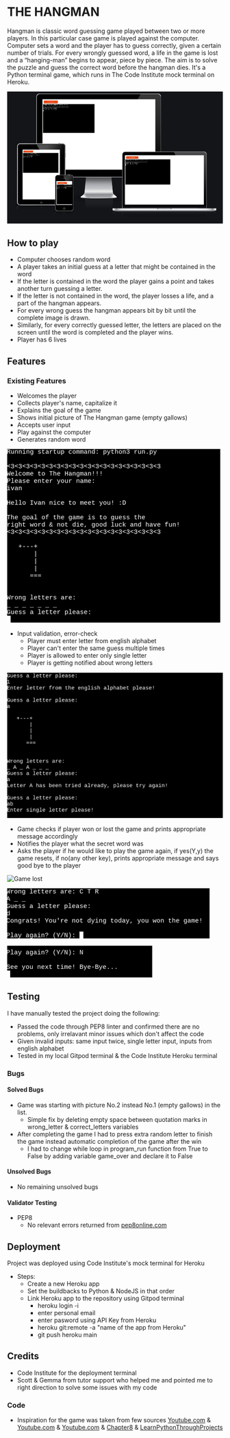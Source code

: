 # THE HANGMAN

Hangman is classic word guessing game played between two or more players. In this particular case game is played against the computer. Computer sets a word and the player has to guess correctly, given a certain number of trials. For every wrongly guessed word, a life in the game is lost and a “hanging-man” begins to appear, piece by piece. The aim is to solve the puzzle and guess the correct word before the hangman dies. It's a Python terminal game, which runs in The Code Institute mock terminal on Heroku.

![Responsivness](/images-readme.md/am-i-responsive-doc.png)

## How to play

- Computer chooses random word
- A player takes an initial guess at a letter that might be contained in the word
- If the letter is contained in the word the player gains a point and takes another turn guessing a letter.
- If the letter is not contained in the word, the player losses a life, and a part of the hangman appears.
- For every wrong guess the hangman appears bit by bit until the complete image is drawn.
- Similarly, for every correctly guessed letter, the letters are placed on the screen until the word is completed and the player wins.
- Player has 6 lives

## Features

### Existing Features

- Welcomes the player
- Collects player's name, capitalize it
- Explains the goal of the game
- Shows initial picture of The Hangman game (empty gallows)
- Accepts user input
- Play against the computer
- Generates random word

![Welcome](/images-readme.md/welcome-player-doc.png)

- Input validation, error-check
  - Player must enter letter from english alphabet
  - Player can't enter the same guess multiple times
  - Player is allowed to enter only single letter
  - Player is getting notified about wrong letters

![Input validation](/images-readme.md/input-validation-error-check-doc.png)

- Game checks if player won or lost the game and prints appropriate message accordingly
- Notifies the player what the secret word was
- Asks the player if he would like to play the game again, if yes(Y,y) the game resets, if no(any other key), prints appropriate message and says good bye to the player

![Game lost](/images-readme.md/won-lost-game-doc.png)

![Game won](/images-readme.md/game-won-doc.png)

![Play again](/images-readme.md/play-again-doc.png)

## Testing

I have manually tested the project doing the following:
- Passed the code through PEP8 linter and confirmed there are no problems, only irrelavant minor issues which don't affect the code
- Given invalid inputs: same input twice, single letter input, inputs from english alphabet
- Tested in my local Gitpod terminal & the Code Institute Heroku terminal

### Bugs

#### Solved Bugs

- Game was starting with picture No.2 instead No.1 (empty gallows) in the list. 
  - Simple fix by deleting empty space between quotation marks in wrong_letter & correct_letters variables
- After completing the game I had to press extra random letter to finish the game instead automatic completion of the game after the win
  - I had to change while loop in program_run function from True to False by adding variable game_over and declare it to False

#### Unsolved Bugs

- No remaining unsolved bugs

#### Validator Testing

- PEP8
  - No relevant errors returned from [pep8online.com](http://pep8online.com/)

## Deployment
Project was deployed using Code Institute's mock terminal for Heroku

- Steps:
  - Create a new Heroku app
  - Set the buildbacks to Python & NodeJS in that order
  - Link Heroku app to the repository using Gitpod terminal
    - heroku login -i
    - enter personal email
    - enter pasword using API Key from Heroku
    - heroku git:remote -a "name of the app from Heroku"
    - git push heroku main

## Credits

- Code Institute for the deployment terminal
- Scott & Gemma from tutor support who helped me and pointed me to right direction to solve some issues with my code

### Code

- Inspiration for the game was taken from few sources [Youtube.com](https://www.youtube.com/watch?v=m4nEnsavl6w) & [Youtube.com](https://www.youtube.com/watch?v=wmSysRui0cI&t=48s) & [Youtube.com](https://www.youtube.com/watch?v=cJJTnI22IF8) & [Chapter8](https://inventwithpython.com/invent4thed/chapter8.html) & [LearnPythonThroughProjects](https://mardiyyah.medium.com/a-simple-hangman-learnpythonthroughprojects-series-10-fedda58741b)